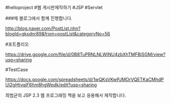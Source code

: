 \#helloproject \#웹 게시판제작하기 \#JSP \#Servlet

###제 블로그에서 함께 진행합니다.

http://blog.naver.com/PostList.nhn?blogId=gksdnr89&from=postList&categoryNo=56

#포트폴리오 

https://drive.google.com/file/d/0B8TuPRNLNLWlNU4zbXhTMFBjSGM/view?usp=sharing

#TestCase 

https://docs.google.com/spreadsheets/d/1wQKsVKwPJMOrVQETKaCMhdPUi2gHtvqjF6hm8hgWpdk/edit?usp=sharing
 
최범균의 JSP 2.3 웹 프로그래밍 책을 보고 응용해서 제작합니다.
